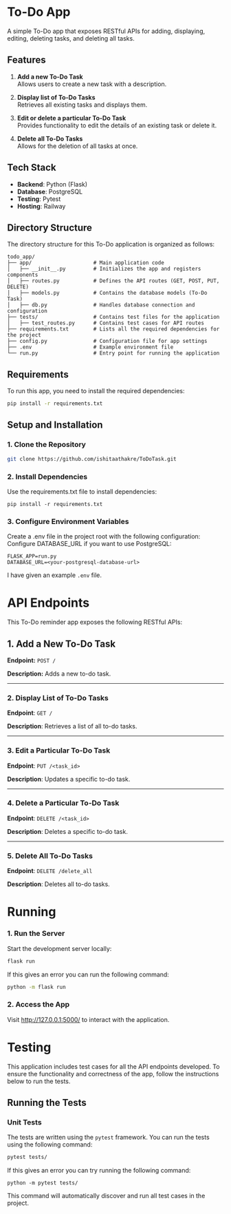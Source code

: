 # To-Do App

A simple To-Do app that exposes RESTful APIs for adding, displaying, editing, deleting tasks, and deleting all tasks.

## Features

1. **Add a new To-Do Task**  
   Allows users to create a new task with a description.

2. **Display list of To-Do Tasks**  
   Retrieves all existing tasks and displays them.

3. **Edit or delete a particular To-Do Task**  
   Provides functionality to edit the details of an existing task or delete it.

4. **Delete all To-Do Tasks**  
   Allows for the deletion of all tasks at once.

## Tech Stack

- **Backend**: Python (Flask)
- **Database**: PostgreSQL
- **Testing**: Pytest
- **Hosting**: Railway

## Directory Structure
The directory structure for this To-Do application is organized as follows:

```
todo_app/
├── app/                    # Main application code
│   ├── __init__.py         # Initializes the app and registers components
│   ├── routes.py           # Defines the API routes (GET, POST, PUT, DELETE)
│   ├── models.py           # Contains the database models (To-Do Task)
│   ├── db.py               # Handles database connection and configuration
├── tests/                  # Contains test files for the application
│   ├── test_routes.py      # Contains test cases for API routes
├── requirements.txt        # Lists all the required dependencies for the project
├── config.py               # Configuration file for app settings
├── .env                    # Example environment file
└── run.py                  # Entry point for running the application
```

## Requirements

To run this app, you need to install the required dependencies:

```bash
pip install -r requirements.txt
```

## Setup and Installation

### 1. Clone the Repository
```bash
git clone https://github.com/ishitaathakre/ToDoTask.git
```
### 2. Install Dependencies
Use the requirements.txt file to install dependencies:
```
pip install -r requirements.txt
````

### 3. Configure Environment Variables
Create a .env file in the project root with the following configuration: Configure DATABASE_URL if you want to use PostgreSQL:

```
FLASK_APP=run.py
DATABASE_URL=<your-postgresql-database-url>
```
I have given an example `.env` file.




# API Endpoints

This To-Do reminder app exposes the following RESTful APIs:

## 1. Add a New To-Do Task

**Endpoint:** `POST /`

**Description:** Adds a new to-do task.

---

### 2. Display List of To-Do Tasks
**Endpoint**: `GET /`

**Description**: Retrieves a list of all to-do tasks.

---

### 3. Edit a Particular To-Do Task
**Endpoint**: `PUT /<task_id>`

**Description**: Updates a specific to-do task.

---

### 4. Delete a Particular To-Do Task
**Endpoint**: `DELETE /<task_id>`

**Description**: Deletes a specific to-do task.

---

### 5. Delete All To-Do Tasks
**Endpoint**: `DELETE /delete_all`

**Description**: Deletes all to-do tasks.

# Running
### 1. Run the Server
Start the development server locally:
```bash
flask run
```
If this gives an error you can run the following command:
```bash
python -m flask run
```

### 2. Access the App
 Visit http://127.0.0.1:5000/ to interact with the application.


# Testing

This application includes test cases for all the API endpoints developed. To ensure the functionality and correctness of the app, follow the instructions below to run the tests.

## Running the Tests

### Unit Tests
The tests are written using the `pytest` framework. You can run the tests using the following command:

```bash
pytest tests/
```

If this gives an error you can try running the following command:

```
python -m pytest tests/
```

This command will automatically discover and run all test cases in the project.
